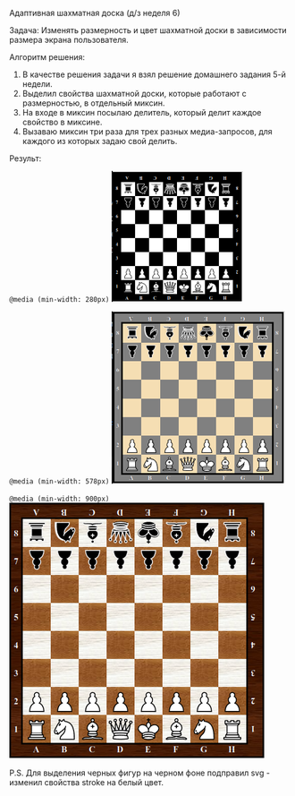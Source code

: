 Адаптивная шахматная доска (д/з неделя 6)

Задача: Изменять размерность и цвет шахматной доски в зависимости размера экрана пользователя.

Алгоритм решения:

1. В качестве решения задачи я взял решение домашнего задания 5-й недели.
2. Выделил свойства шахматной доски, которые работают с размерностью, в отдельный миксин.
3. На входе в миксин посылаю делитель, который делит каждое свойство в миксине.
4. Вызаваю миксин три раза для трех разных медиа-запросов, для каждого из которых задаю свой делить.

Результ:

`@media (min-width: 280px)`
![](assets/20220708_095736_image.png)

`@media (min-width: 578px)`
![](assets/20220708_100059_image.png)

`@media (min-width: 900px)`
![](assets/20220708_100202_image.png)

P.S. Для выделения черных фигур на черном фоне подправил svg - изменил свойства stroke на белый цвет.

